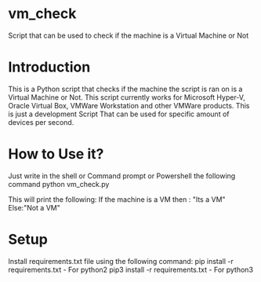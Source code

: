 # vm_check
Script that can be used to check if the machine is a Virtual Machine or Not

# Introduction
This is a Python script that checks if the machine the script is ran on is a Virtual Machine or Not. This script currently works for Microsoft Hyper-V, Oracle Virtual Box, VMWare Workstation and other VMWare products.
This is just a development Script That can be used for specific amount of devices per second.

# How to Use it?

Just write in the shell or Command prompt or Powershell the following command
python vm_check.py

This will print the following:
If the machine is a VM then : "Its a VM"
Else:"Not a VM"

# Setup

Install requirements.txt file using the following command:
pip install -r requirements.txt     -  For python2
pip3 install -r requirements.txt     -  For python3
